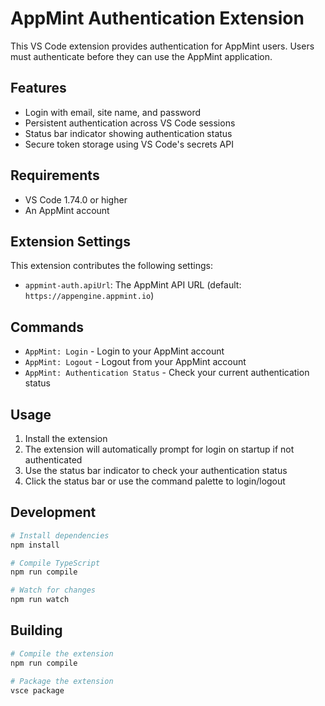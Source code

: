# AppMint Authentication Extension

This VS Code extension provides authentication for AppMint users. Users must authenticate before they can use the AppMint application.

## Features

- Login with email, site name, and password
- Persistent authentication across VS Code sessions
- Status bar indicator showing authentication status
- Secure token storage using VS Code's secrets API

## Requirements

- VS Code 1.74.0 or higher
- An AppMint account

## Extension Settings

This extension contributes the following settings:

* `appmint-auth.apiUrl`: The AppMint API URL (default: `https://appengine.appmint.io`)

## Commands

* `AppMint: Login` - Login to your AppMint account
* `AppMint: Logout` - Logout from your AppMint account
* `AppMint: Authentication Status` - Check your current authentication status

## Usage

1. Install the extension
2. The extension will automatically prompt for login on startup if not authenticated
3. Use the status bar indicator to check your authentication status
4. Click the status bar or use the command palette to login/logout

## Development

```bash
# Install dependencies
npm install

# Compile TypeScript
npm run compile

# Watch for changes
npm run watch
```

## Building

```bash
# Compile the extension
npm run compile

# Package the extension
vsce package
```